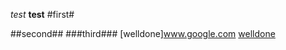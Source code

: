 *test*
**test**
#first#

##second##
###third###
[welldone]www.google.com
[welldone](www.google.com)
